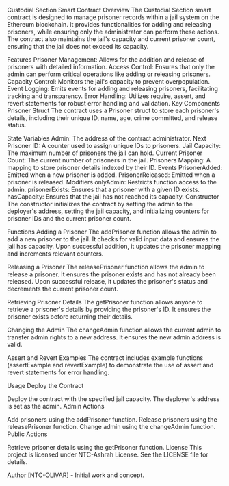 Custodial Section Smart Contract
Overview
The Custodial Section smart contract is designed to manage prisoner records within a jail system on the Ethereum blockchain. It provides functionalities for adding and releasing prisoners, while ensuring only the administrator can perform these actions. The contract also maintains the jail's capacity and current prisoner count, ensuring that the jail does not exceed its capacity.

Features
Prisoner Management: Allows for the addition and release of prisoners with detailed information.
Access Control: Ensures that only the admin can perform critical operations like adding or releasing prisoners.
Capacity Control: Monitors the jail's capacity to prevent overpopulation.
Event Logging: Emits events for adding and releasing prisoners, facilitating tracking and transparency.
Error Handling: Utilizes require, assert, and revert statements for robust error handling and validation.
Key Components
Prisoner Struct
The contract uses a Prisoner struct to store each prisoner's details, including their unique ID, name, age, crime committed, and release status.

State Variables
Admin: The address of the contract administrator.
Next Prisoner ID: A counter used to assign unique IDs to prisoners.
Jail Capacity: The maximum number of prisoners the jail can hold.
Current Prisoner Count: The current number of prisoners in the jail.
Prisoners Mapping: A mapping to store prisoner details indexed by their ID.
Events
PrisonerAdded: Emitted when a new prisoner is added.
PrisonerReleased: Emitted when a prisoner is released.
Modifiers
onlyAdmin: Restricts function access to the admin.
prisonerExists: Ensures that a prisoner with a given ID exists.
hasCapacity: Ensures that the jail has not reached its capacity.
Constructor
The constructor initializes the contract by setting the admin to the deployer's address, setting the jail capacity, and initializing counters for prisoner IDs and the current prisoner count.

Functions
Adding a Prisoner
The addPrisoner function allows the admin to add a new prisoner to the jail. It checks for valid input data and ensures the jail has capacity. Upon successful addition, it updates the prisoner mapping and increments relevant counters.

Releasing a Prisoner
The releasePrisoner function allows the admin to release a prisoner. It ensures the prisoner exists and has not already been released. Upon successful release, it updates the prisoner's status and decrements the current prisoner count.

Retrieving Prisoner Details
The getPrisoner function allows anyone to retrieve a prisoner's details by providing the prisoner's ID. It ensures the prisoner exists before returning their details.

Changing the Admin
The changeAdmin function allows the current admin to transfer admin rights to a new address. It ensures the new admin address is valid.

Assert and Revert Examples
The contract includes example functions (assertExample and revertExample) to demonstrate the use of assert and revert statements for error handling.

Usage
Deploy the Contract

Deploy the contract with the specified jail capacity.
The deployer's address is set as the admin.
Admin Actions

Add prisoners using the addPrisoner function.
Release prisoners using the releasePrisoner function.
Change admin using the changeAdmin function.
Public Actions

Retrieve prisoner details using the getPrisoner function.
License
This project is licensed under NTC-Ashrah License. See the LICENSE file for details.

Author
[NTC-OLIVAR] - Initial work and concept.
